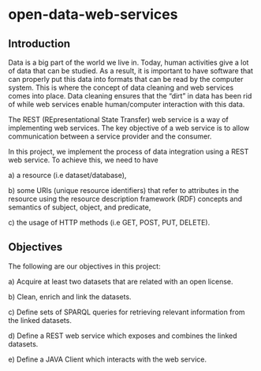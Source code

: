 # open-data-web-services

## Introduction
Data is a big part of the world we live in. Today, human activities give a lot of data that can be studied. As a result, it is important to have software that can properly put this data into formats that can be read by the computer system. This is where the concept of data cleaning and web services comes into place. Data cleaning ensures that the “dirt” in data has been rid
of while web services enable human/computer interaction with this data.

The  REST  (REpresentational  State  Transfer) web  service  is  a  way of  implementing  web services. The key objective of a web service is to allow communication between a service provider and the consumer.

In this project, we implement the process of data integration using a REST web service. To
achieve this, we need to have

a)   a resource (i.e dataset/database),

b) some URIs (unique resource identifiers) that refer to attributes in the resource using
the resource description framework (RDF) concepts and semantics of subject, object,
and predicate,

c)   the usage of HTTP methods (i.e GET, POST, PUT, DELETE).

## Objectives

The following are our objectives in this project:

a)   Acquire at least two datasets that are related with an open license.

b)  Clean, enrich and link the datasets.

c)   Define sets of SPARQL queries for retrieving relevant information from the linked
datasets.

d)  Define a REST web service which exposes and combines the linked datasets.

e)   Define a JAVA Client which interacts with the web service.

